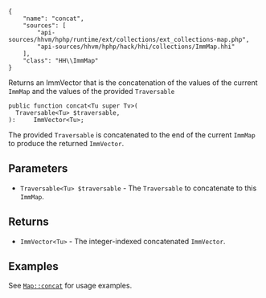 ``` yamlmeta
{
    "name": "concat",
    "sources": [
        "api-sources/hhvm/hphp/runtime/ext/collections/ext_collections-map.php",
        "api-sources/hhvm/hphp/hack/hhi/collections/ImmMap.hhi"
    ],
    "class": "HH\\ImmMap"
}
```




Returns an ImmVector that is the concatenation of the values of the
current ` ImmMap ` and the values of the provided `` Traversable ``




``` Hack
public function concat<Tu super Tv>(
  Traversable<Tu> $traversable,
):     ImmVector<Tu>;
```




The provided ` Traversable ` is concatenated to the end of the current
`` ImmMap `` to produce the returned ``` ImmVector ```.




## Parameters




+ ` Traversable<Tu> $traversable ` - The `` Traversable `` to concatenate to this ``` ImmMap ```.




## Returns




* ` ImmVector<Tu> ` - The integer-indexed concatenated `` ImmVector ``.




## Examples




See [` Map::concat `](</hack/reference/class/Map/concat/#examples>) for usage examples.
<!-- HHAPIDOC -->
